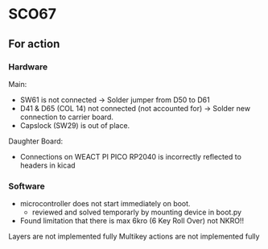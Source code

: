 # SCO67


## For action
### Hardware
Main: <br>
- SW61 is not connected -> Solder jumper from D50 to D61
- D41 & D65 (COL 14) not connected (not accounted for) -> Solder new connection to carrier board.
- Capslock (SW29) is out of place.

Daughter Board: <br>
- Connections on WEACT PI PICO RP2040 is incorrectly reflected to headers in kicad

### Software
- microcontroller does not start immediately on boot. 
    - reviewed and solved temporarly by mounting device in boot.py
- Found limitation that there is max 6kro (6 Key Roll Over) not NKRO!!


Layers are not implemented fully
Multikey actions are not implemented fully
